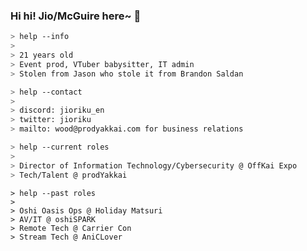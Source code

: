 ### Hi hi! Jio/McGuire here~ 🚀<br/>

</a>

````zsh
> help --info
>
> 21 years old
> Event prod, VTuber babysitter, IT admin
> Stolen from Jason who stole it from Brandon Saldan
````

````zsh
> help --contact
>
> discord: jioriku_en
> twitter: jioriku
> mailto: wood@prodyakkai.com for business relations
````

````zsh
> help --current roles
>
> Director of Information Technology/Cybersecurity @ OffKai Expo
> Tech/Talent @ prodYakkai
````

````
> help --past roles
>
> Oshi Oasis Ops @ Holiday Matsuri
> AV/IT @ oshiSPARK
> Remote Tech @ Carrier Con
> Stream Tech @ AniCLover
